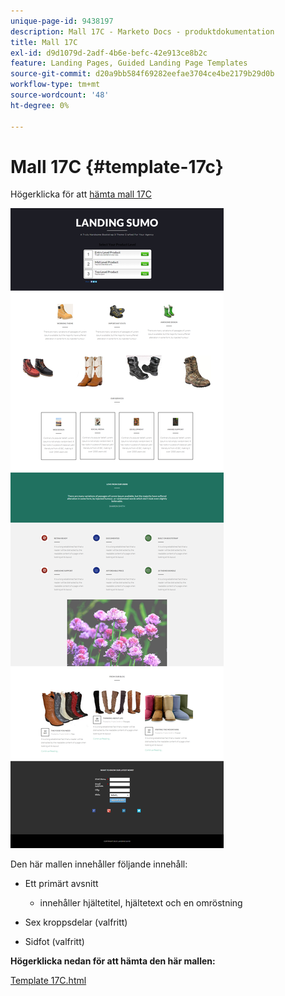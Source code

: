 ```yaml
---
unique-page-id: 9438197
description: Mall 17C - Marketo Docs - produktdokumentation
title: Mall 17C
exl-id: d9d1079d-2adf-4b6e-befc-42e913ce8b2c
feature: Landing Pages, Guided Landing Page Templates
source-git-commit: d20a9bb584f69282eefae3704ce4be2179b29d0b
workflow-type: tm+mt
source-wordcount: '48'
ht-degree: 0%

---
```


# Mall 17C {#template-17c}

Högerklicka för att [hämta mall 17C](https://experienceleague.adobe.com/landing/marketo/lp-templates/template-17c.html?lang=sv-SE)

![](assets/image2015-8-17-17-3a6-3a47.png)

Den här mallen innehåller följande innehåll:

* Ett primärt avsnitt

   * innehåller hjältetitel, hjältetext och en omröstning

* Sex kroppsdelar (valfritt)
* Sidfot (valfritt)

**Högerklicka nedan för att hämta den här mallen:**

[Template 17C.html](https://experienceleague.adobe.com/landing/marketo/lp-templates/template-17c.html?lang=sv-SE)

